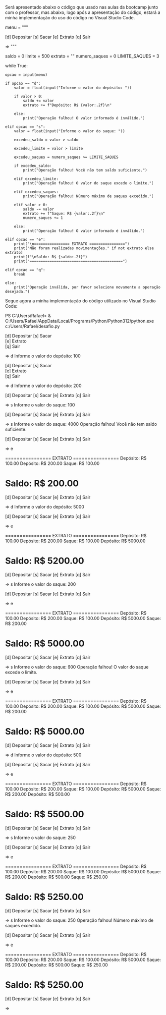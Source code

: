 Será apresentado abaixo o código que usado nas aulas da bootcamp junto com o professor, mas abaixo, logo após a apresentação do código, estará a minha implementação do uso do código no Visual Studio Code. 

menu = """

[d] Depositar
[s] Sacar
[e] Extrato
[q] Sair

=> """

saldo = 0
limite = 500
extrato = ""
numero_saques = 0
LIMITE_SAQUES = 3

while True:

    opcao = input(menu)

    if opcao == "d":
        valor = float(input("Informe o valor do depósito: "))

        if valor > 0:
            saldo += valor
            extrato += f"Depósito: R$ {valor:.2f}\n"

        else:
            print("Operação falhou! O valor informado é inválido.")

    elif opcao == "s":
        valor = float(input("Informe o valor do saque: "))

        excedeu_saldo = valor > saldo

        excedeu_limite = valor > limite

        excedeu_saques = numero_saques >= LIMITE_SAQUES

        if excedeu_saldo:
            print("Operação falhou! Você não tem saldo suficiente.")

        elif excedeu_limite:
            print("Operação falhou! O valor do saque excede o limite.")

        elif excedeu_saques:
            print("Operação falhou! Número máximo de saques excedido.")

        elif valor > 0:
            saldo -= valor
            extrato += f"Saque: R$ {valor:.2f}\n"
            numero_saques += 1

        else:
            print("Operação falhou! O valor informado é inválido.")

    elif opcao == "e":
        print("\n================ EXTRATO ================")
        print("Não foram realizadas movimentações." if not extrato else extrato)
        print(f"\nSaldo: R$ {saldo:.2f}")
        print("==========================================")

    elif opcao == "q":
        break

    else:
        print("Operação inválida, por favor selecione novamente a operação desejada.")

Segue agora a minha implementação do código utilizado no Visual Studio Code:

PS C:\Users\Rafael> & C:/Users/Rafael/AppData/Local/Programs/Python/Python312/python.exe c:/Users/Rafael/desafio.py


[d] Depositar
[s] Sacar    
[e] Extrato  
[q] Sair     

=> d
Informe o valor do depósito: 100


[d] Depositar
[s] Sacar    
[e] Extrato  
[q] Sair     

=> d
Informe o valor do depósito: 200


[d] Depositar
[s] Sacar
[e] Extrato
[q] Sair

=> s
Informe o valor do saque: 100


[d] Depositar
[s] Sacar
[e] Extrato
[q] Sair

=> s
Informe o valor do saque: 4000
Operação falhou! Você não tem saldo suficiente.


[d] Depositar
[s] Sacar
[e] Extrato
[q] Sair

=> e

================ EXTRATO ================
Depósito: R$ 100.00
Depósito: R$ 200.00
Saque: R$ 100.00


Saldo: R$ 200.00
==========================================


[d] Depositar
[s] Sacar
[e] Extrato
[q] Sair

=> d
Informe o valor do depósito: 5000


[d] Depositar
[s] Sacar
[e] Extrato
[q] Sair

=> e

================ EXTRATO ================
Depósito: R$ 100.00
Depósito: R$ 200.00
Saque: R$ 100.00
Depósito: R$ 5000.00


Saldo: R$ 5200.00
==========================================


[d] Depositar
[s] Sacar
[e] Extrato
[q] Sair

=> s
Informe o valor do saque: 200


[d] Depositar
[s] Sacar
[e] Extrato
[q] Sair

=> e

================ EXTRATO ================
Depósito: R$ 100.00
Depósito: R$ 200.00
Saque: R$ 100.00
Depósito: R$ 5000.00
Saque: R$ 200.00


Saldo: R$ 5000.00
==========================================


[d] Depositar
[s] Sacar
[e] Extrato
[q] Sair

=> s
Informe o valor do saque: 600
Operação falhou! O valor do saque excede o limite.


[d] Depositar
[s] Sacar
[e] Extrato
[q] Sair

=> e

================ EXTRATO ================
Depósito: R$ 100.00
Depósito: R$ 200.00
Saque: R$ 100.00
Depósito: R$ 5000.00
Saque: R$ 200.00


Saldo: R$ 5000.00
==========================================


[d] Depositar
[s] Sacar
[e] Extrato
[q] Sair

=> d
Informe o valor do depósito: 500


[d] Depositar
[s] Sacar
[e] Extrato
[q] Sair

=> e

================ EXTRATO ================
Depósito: R$ 100.00
Depósito: R$ 200.00
Saque: R$ 100.00
Depósito: R$ 5000.00
Saque: R$ 200.00
Depósito: R$ 500.00


Saldo: R$ 5500.00
==========================================


[d] Depositar
[s] Sacar
[e] Extrato
[q] Sair

=> s
Informe o valor do saque: 250


[d] Depositar
[s] Sacar
[e] Extrato
[q] Sair

=> e

================ EXTRATO ================
Depósito: R$ 100.00
Depósito: R$ 200.00
Saque: R$ 100.00
Depósito: R$ 5000.00
Saque: R$ 200.00
Depósito: R$ 500.00
Saque: R$ 250.00


Saldo: R$ 5250.00
==========================================


[d] Depositar
[s] Sacar
[e] Extrato
[q] Sair

=> s
Informe o valor do saque: 250
Operação falhou! Número máximo de saques excedido.


[d] Depositar
[s] Sacar
[e] Extrato
[q] Sair

=> e

================ EXTRATO ================
Depósito: R$ 100.00
Depósito: R$ 200.00
Saque: R$ 100.00
Depósito: R$ 5000.00
Saque: R$ 200.00
Depósito: R$ 500.00
Saque: R$ 250.00


Saldo: R$ 5250.00
==========================================


[d] Depositar
[s] Sacar
[e] Extrato
[q] Sair

=>
